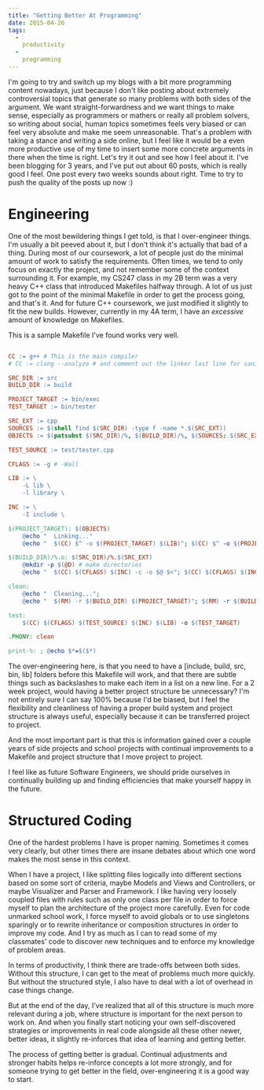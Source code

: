 ```yaml
---
title: "Getting Better At Programming"
date: 2015-04-26
tags:
  -
    productivity
  -
    programming
---
```


I'm going to try and switch up my blogs with a bit more programming content nowadays, just because I don't like posting about extremely controversial topics that generate so many problems with both sides of the argument. We want straight-forwardness and we want things to make sense, especially as programmers or mathers or really all problem solvers, so writing about social, human topics sometimes feels very biased or can feel very absolute and make me seem unreasonable. That's a problem with taking a stance and writing a side online, but I feel like it would be a even more productive use of my time to insert some more concrete arguments in there when the time is right. Let's try it out and see how I feel about it. I've been blogging for 3 years, and I've put out about 60 posts, which is really good I feel. One post every two weeks sounds about right. Time to try to push the quality of the posts up now :)

# Engineering

One of the most bewildering things I get told, is that I over-engineer things. I'm usually a bit peeved about it, but I don't think it's actually that bad of a thing. During most of our coursework, a lot of people just do the minimal amount of work to satisfy the requirements. Often times, we tend to only focus on exactly the project, and not remember some of the context surrounding it. For example, my CS247 class in my 2B term was a very heavy C++ class that introduced Makefiles halfway through. A lot of us just got to the point of the minimal Makefile in order to get the process going, and that's it. And for future C++ coursework, we just modified it slightly to fit the new builds. However, currently in my 4A term, I have an *excessive* amount of knowledge on Makefiles.

This is a sample Makefile I've found works very well.

~~~~~~~ Makefile

CC := g++ # This is the main compiler
# CC := clang --analyze # and comment out the linker last line for sanity

SRC_DIR := src
BUILD_DIR := build

PROJECT_TARGET := bin/exec
TEST_TARGET := bin/tester

SRC_EXT := cpp
SOURCES := $(shell find $(SRC_DIR) -type f -name *.$(SRC_EXT))
OBJECTS := $(patsubst $(SRC_DIR)/%, $(BUILD_DIR)/%, $(SOURCES:.$(SRC_EXT)=.o))

TEST_SOURCE := test/tester.cpp

CFLAGS := -g # -Wall

LIB := \
    -L lib \
    -l library \

INC := \
    -I include \

$(PROJECT_TARGET): $(OBJECTS)
    @echo "  Linking..."
    @echo "  $(CC) $^ -o $(PROJECT_TARGET) $(LIB)"; $(CC) $^ -o $(PROJECT_TARGET) $(LIB)

$(BUILD_DIR)/%.o: $(SRC_DIR)/%.$(SRC_EXT)
    @mkdir -p $(@D) # make directories
    @echo "  $(CC) $(CFLAGS) $(INC) -c -o $@ $<"; $(CC) $(CFLAGS) $(INC) -c -o $@ $<

clean:
    @echo "  Cleaning...";
    @echo "  $(RM) -r $(BUILD_DIR) $(PROJECT_TARGET)"; $(RM) -r $(BUILD_DIR) $(PROJECT_TARGET)

test:
    $(CC) $(CFLAGS) $(TEST_SOURCE) $(INC) $(LIB) -o $(TEST_TARGET)

.PHONY: clean

print-%: ; @echo $*=$($*)

~~~~~~~

The over-engineering here, is that you need to have a [include, build, src, bin, lib] folders before this Makefile will work, and that there are subtle things such as backslashes to make each item in a list on a new line. For a 2 week project, would having a better project structure be unnecessary? I'm not entirely sure I can say 100% because I'd be biased, but I feel the flexibility and cleanliness of having a proper build system and project structure is always useful, especially because it can be transferred project to project.

And the most important part is that this is information gained over a couple years of side projects and school projects with continual improvements to a Makefile and project structure that I move project to project.

I feel like as future Software Engineers, we should pride ourselves in continually building up and finding efficiencies that make yourself happy in the future.

# Structured Coding

One of the hardest problems I have is proper naming. Sometimes it comes very clearly, but other times there are insane debates about which one word makes the most sense in this context.

When I have a project, I like splitting files logically into different sections based on some sort of criteria, maybe Models and Views and Controllers, or maybe Visualizer and Parser and Framework. I like having very loosely coupled files with rules such as only one class per file in order to force myself to plan the architecture of the project more carefully. Even for code unmarked school work, I force myself to avoid globals or to use singletons sparingly or to rewrite inheritance or composition structures in order to improve my code. And I try as much as I can to read some of my classmates' code to discover new techniques and to enforce my knowledge of problem areas.

In terms of productivity, I think there are trade-offs between both sides. Without this structure, I can get to the meat of problems much more quickly. But without the structured style, I also have to deal with a lot of overhead in case things change.

But at the end of the day, I've realized that all of this structure is much more relevant during a job, where structure is important for the next person to work on. And when you finally start noticing your own self-discovered strategies or improvements in real code alongside all these other newer, better ideas, it slightly re-inforces that idea of learning and getting better.

The process of getting better is gradual. Continual adjustments and stronger habits helps re-inforce concepts a lot more strongly, and for someone trying to get better in the field, over-engineering it is a good way to start.
